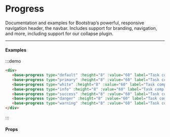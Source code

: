 # Progress

Documentation and examples for Bootstrap’s powerful, responsive navigation header, the navbar. Includes support for branding, navigation, and more, including support for our collapse plugin.

<hr>

#### Examples

:::demo
```html
<div>
   <base-progress type="default" :height="8" :value="60" label="Task completed"></base-progress>
   <base-progress type="primary" :height="8" :value="60" label="Task completed"></base-progress>
   <base-progress type="white" :height="8" :value="60" label="Task completed"></base-progress>
   <base-progress type="info" :height="8" :value="60" label="Task completed"></base-progress>
   <base-progress type="success" :height="8" :value="60" label="Task completed"></base-progress>
   <base-progress type="danger" :height="8" :value="60" label="Task completed"></base-progress>
   <base-progress type="warning" :height="8" :value="60" label="Task completed"></base-progress>
</div>
```
:::


#### Props

<props-table component-name="base-progress"></props-table>
